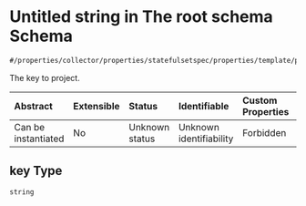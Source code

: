 # Untitled string in The root schema Schema

```txt
#/properties/collector/properties/statefulsetspec/properties/template/properties/spec/properties/volumes/items/properties/configmap/items/items/properties/key#/properties/collector/properties/statefulsetSpec/properties/template/properties/spec/properties/volumes/items/properties/configMap/properties/items/items/properties/key
```

The key to project.

| Abstract            | Extensible | Status         | Identifiable            | Custom Properties | Additional Properties | Access Restrictions | Defined In                                                        |
| :------------------ | :--------- | :------------- | :---------------------- | :---------------- | :-------------------- | :------------------ | :---------------------------------------------------------------- |
| Can be instantiated | No         | Unknown status | Unknown identifiability | Forbidden         | Allowed               | none                | [values.schema.json\*](values.schema.json "open original schema") |

## key Type

`string`
